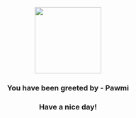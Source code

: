 <p align="center">
            <img src="None" width="150" height="150">
          </p>
          <h3 align="center">You have been greeted by - <b>Pawmi</b></h3>
          <h3 align="center">Have a nice day!</h3>
        